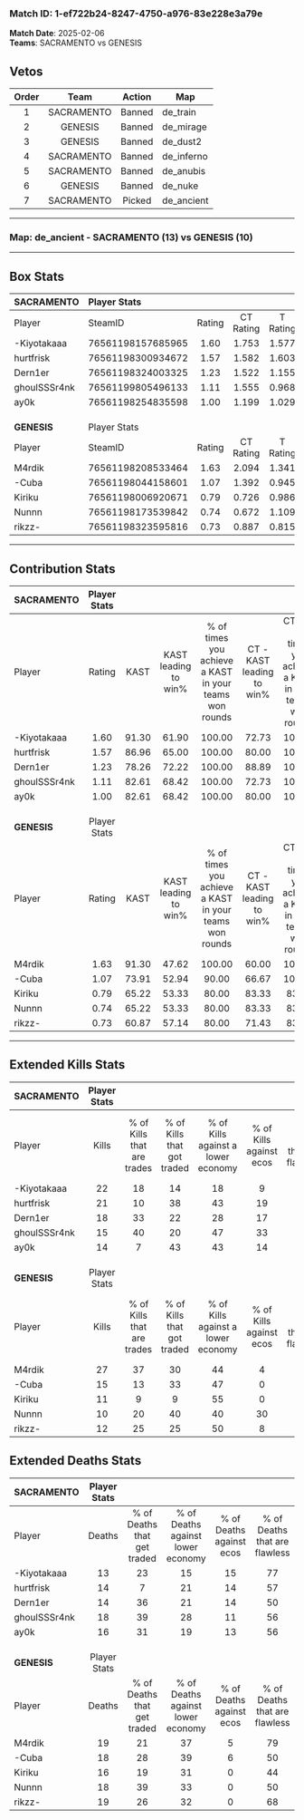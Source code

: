 ### Match ID: 1-ef722b24-8247-4750-a976-83e228e3a79e  
**Match Date**: 2025-02-06  
**Teams**: SACRAMENTO vs GENESIS  

## Vetos  

| Order | Team | Action | Map |
| :---: | :--: | :----: | --- |
| 1 | SACRAMENTO | Banned | de_train |
| 2 | GENESIS | Banned | de_mirage |
| 3 | GENESIS | Banned | de_dust2 |
| 4 | SACRAMENTO | Banned | de_inferno |
| 5 | SACRAMENTO | Banned | de_anubis |
| 6 | GENESIS | Banned | de_nuke |
| 7 | SACRAMENTO | Picked | de_ancient |

---  

### **Map**: de_ancient - SACRAMENTO (13) vs GENESIS (10)  
---  

## Box Stats  

| **SACRAMENTO** | Player Stats      |        |           |          |       |       |       |         |        |      |     |
| :- | :- | :-: | :-: | :-: | :-: | :-: | :-: | :-: | :-: | :-: | :-: |
| Player         | SteamID           | Rating | CT Rating | T Rating | KAST  |  ADR  | Kills | Assists | Deaths | K/D  | HS% |
| -Kiyotakaaa    | 76561198157685965 |  1.60  |   1.753   |  1.577   | 91.30 | 97.2  |  22   |    9    |   13   | 1.69 | 45  |
| hurtfrisk      | 76561198300934672 |  1.57  |   1.582   |  1.603   | 86.96 | 112.6 |  21   |   11    |   14   | 1.50 | 42  |
| Dern1er        | 76561198324003325 |  1.23  |   1.522   |  1.155   | 78.26 | 71.5  |  18   |    4    |   14   | 1.29 | 72  |
| ghoulSSSr4nk   | 76561199805496133 |  1.11  |   1.555   |  0.968   | 82.61 | 78.8  |  15   |   10    |   18   | 0.83 | 46  |
| ay0k           | 76561198254835598 |  1.00  |   1.199   |  1.029   | 82.61 | 51.4  |  14   |    4    |   16   | 0.88 | 28  |
|                |                   |        |           |          |       |       |       |         |        |      |     |
|                |                   |        |           |          |       |       |       |         |        |      |     |
|                |                   |        |           |          |       |       |       |         |        |      |     |
| **GENESIS**    | Player Stats      |        |           |          |       |       |       |         |        |      |     |
| Player         | SteamID           | Rating | CT Rating | T Rating | KAST  |  ADR  | Kills | Assists | Deaths | K/D  | HS% |
| M4rdik         | 76561198208533464 |  1.63  |   2.094   |  1.341   | 91.30 | 98.4  |  27   |    2    |   19   | 1.42 | 59  |
| -Cuba          | 76561198044158601 |  1.07  |   1.392   |  0.945   | 73.91 | 87.2  |  15   |    9    |   18   | 0.83 | 40  |
| Kiriku         | 76561198006920671 |  0.79  |   0.726   |  0.986   | 65.22 | 57.3  |  11   |    6    |   16   | 0.69 | 27  |
| Nunnn          | 76561198173539842 |  0.74  |   0.672   |  1.109   | 65.22 | 64.6  |  10   |    8    |   18   | 0.56 | 80  |
| rikzz-         | 76561198323595816 |  0.73  |   0.887   |  0.815   | 60.87 | 56.1  |  12   |    8    |   19   | 0.63 | 33  |
---  

## Contribution Stats  

| **SACRAMENTO** | Player Stats |       |                      |                                                        |                           |                                                             |                          |                                                            |
| :- | :-: | :-: | :-: | :-: | :-: | :-: | :-: | :-: |
| Player         |    Rating    | KAST  | KAST leading to win% | % of times you achieve a KAST in your teams won rounds | CT - KAST leading to win% | CT - % of times you achieve a KAST in your teams won rounds | T - KAST leading to win% | T - % of times you achieve a KAST in your teams won rounds |
| -Kiyotakaaa    |     1.60     | 91.30 |        61.90         |                         100.00                         |           72.73           |                           100.00                            |          50.00           |                           100.00                           |
| hurtfrisk      |     1.57     | 86.96 |        65.00         |                         100.00                         |           80.00           |                           100.00                            |          50.00           |                           100.00                           |
| Dern1er        |     1.23     | 78.26 |        72.22         |                         100.00                         |           88.89           |                           100.00                            |          55.56           |                           100.00                           |
| ghoulSSSr4nk   |     1.11     | 82.61 |        68.42         |                         100.00                         |           72.73           |                           100.00                            |          62.50           |                           100.00                           |
| ay0k           |     1.00     | 82.61 |        68.42         |                         100.00                         |           80.00           |                           100.00                            |          55.56           |                           100.00                           |
|                |              |       |                      |                                                        |                           |                                                             |                          |                                                            |
|                |              |       |                      |                                                        |                           |                                                             |                          |                                                            |
|                |              |       |                      |                                                        |                           |                                                             |                          |                                                            |
| **GENESIS**    | Player Stats |       |                      |                                                        |                           |                                                             |                          |                                                            |
| Player         |    Rating    | KAST  | KAST leading to win% | % of times you achieve a KAST in your teams won rounds | CT - KAST leading to win% | CT - % of times you achieve a KAST in your teams won rounds | T - KAST leading to win% | T - % of times you achieve a KAST in your teams won rounds |
| M4rdik         |     1.63     | 91.30 |        47.62         |                         100.00                         |           60.00           |                           100.00                            |          36.36           |                           100.00                           |
| -Cuba          |     1.07     | 73.91 |        52.94         |                         90.00                          |           66.67           |                           100.00                            |          37.50           |                           75.00                            |
| Kiriku         |     0.79     | 65.22 |        53.33         |                         80.00                          |           83.33           |                            83.33                            |          33.33           |                           75.00                            |
| Nunnn          |     0.74     | 65.22 |        53.33         |                         80.00                          |           83.33           |                            83.33                            |          33.33           |                           75.00                            |
| rikzz-         |     0.73     | 60.87 |        57.14         |                         80.00                          |           71.43           |                            83.33                            |          42.86           |                           75.00                            |
---  

## Extended Kills Stats  

| **SACRAMENTO** | Player Stats |                            |                            |                                    |                         |                              |                                 |                                       |                    |           |
| :- | :-: | :-: | :-: | :-: | :-: | :-: | :-: | :-: | :-: | :-: |
| Player         |    Kills     | % of Kills that are trades | % of Kills that got traded | % of Kills against a lower economy | % of Kills against ecos | % of Kills that are flawless | % of Kills that are close duels | % of Kills that are assisted by flash | Pistol Round Kills | AWP Kills |
| -Kiyotakaaa    |      22      |             18             |             14             |                 18                 |            9            |              68              |                5                |                   0                   |         0          |     6     |
| hurtfrisk      |      21      |             10             |             38             |                 43                 |           19            |              57              |               10                |                   0                   |         0          |     0     |
| Dern1er        |      18      |             33             |             22             |                 28                 |           17            |              44              |                0                |                   0                   |         1          |     3     |
| ghoulSSSr4nk   |      15      |             40             |             20             |                 47                 |           33            |              40              |                0                |                  13                   |         0          |     0     |
| ay0k           |      14      |             7              |             43             |                 43                 |           14            |              71              |                0                |                   0                   |         0          |     1     |
|                |              |                            |                            |                                    |                         |                              |                                 |                                       |                    |           |
|                |              |                            |                            |                                    |                         |                              |                                 |                                       |                    |           |
|                |              |                            |                            |                                    |                         |                              |                                 |                                       |                    |           |
| **GENESIS**    | Player Stats |                            |                            |                                    |                         |                              |                                 |                                       |                    |           |
| Player         |    Kills     | % of Kills that are trades | % of Kills that got traded | % of Kills against a lower economy | % of Kills against ecos | % of Kills that are flawless | % of Kills that are close duels | % of Kills that are assisted by flash | Pistol Round Kills | AWP Kills |
| M4rdik         |      27      |             37             |             30             |                 44                 |            4            |              59              |               11                |                   4                   |         0          |     0     |
| -Cuba          |      15      |             13             |             33             |                 47                 |            0            |              53              |                0                |                   0                   |         0          |     3     |
| Kiriku         |      11      |             9              |             9              |                 55                 |            0            |              45              |                9                |                   9                   |         0          |     0     |
| Nunnn          |      10      |             20             |             40             |                 40                 |           30            |              50              |                0                |                  30                   |         0          |     2     |
| rikzz-         |      12      |             25             |             25             |                 50                 |            8            |              75              |                0                |                   0                   |         0          |     0     |
## Extended Deaths Stats  

| **SACRAMENTO** | Player Stats |                             |                                   |                          |                               |                            |                           |               |
| :- | :-: | :-: | :-: | :-: | :-: | :-: | :-: | :-: |
| Player         |    Deaths    | % of Deaths that get traded | % of Deaths against lower economy | % of Deaths against ecos | % of Deaths that are flawless | % of Deaths that are close | % of Deaths while blinded | Deaths to AWP |
| -Kiyotakaaa    |      13      |             23              |                15                 |            15            |              77               |             8              |             8             |       0       |
| hurtfrisk      |      14      |              7              |                21                 |            14            |              57               |             14             |             7             |       0       |
| Dern1er        |      14      |             36              |                21                 |            14            |              50               |             7              |             0             |       0       |
| ghoulSSSr4nk   |      18      |             39              |                28                 |            11            |              56               |             0              |             6             |       0       |
| ay0k           |      16      |             31              |                19                 |            13            |              56               |             0              |            13             |       0       |
|                |              |                             |                                   |                          |                               |                            |                           |               |
|                |              |                             |                                   |                          |                               |                            |                           |               |
|                |              |                             |                                   |                          |                               |                            |                           |               |
| **GENESIS**    | Player Stats |                             |                                   |                          |                               |                            |                           |               |
| Player         |    Deaths    | % of Deaths that get traded | % of Deaths against lower economy | % of Deaths against ecos | % of Deaths that are flawless | % of Deaths that are close | % of Deaths while blinded | Deaths to AWP |
| M4rdik         |      19      |             21              |                37                 |            5             |              79               |             5              |             0             |       0       |
| -Cuba          |      18      |             28              |                39                 |            6             |              50               |             6              |             0             |       0       |
| Kiriku         |      16      |             19              |                31                 |            0             |              44               |             0              |             0             |       1       |
| Nunnn          |      18      |             39              |                33                 |            0             |              50               |             6              |             0             |       0       |
| rikzz-         |      19      |             26              |                32                 |            0             |              68               |             0              |            11             |       0       |
